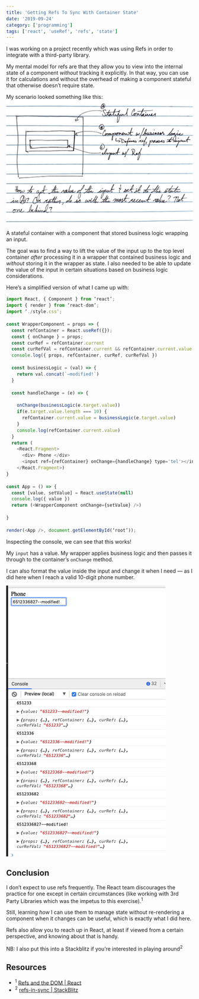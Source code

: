 ```yaml
---
title: 'Getting Refs To Sync With Container State'
date: '2019-09-24'
category: ['programming']
tags: ['react', 'useRef', 'refs', 'state']
---
```


I was working on a project recently which was using Refs in order to integrate with a third-party library.

My mental model for refs are that they allow you to view into the internal state of a component _without_ tracking it explicitly. In that way, you can use it for calculations and without the overhead of making a component stateful that otherwise doesn’t require state.

My scenario looked something like this:
![Sketch example](./ref-container.png)

A stateful container with a component that stored business logic wrapping an input.

The goal was to find a way to lift the value of the input up to the top level container _after_ processing it in a wrapper that contained business logic and _without_ storing it in the wrapper as state. I also needed to be able to update the value of the input in certain situations based on business logic considerations.

Here’s a simplified version of what I came up with:

```javascript
import React, { Component } from ‘react’;
import { render } from ‘react-dom’;
import ‘./style.css’;

const WrapperComponent = props => {
  const refContainer = React.useRef({});
  const { onChange } = props;
  const curRef = refContainer.current
  const curRefVal = refContainer.current && refContainer.current.value;
  console.log({ props, refContainer, curRef, curRefVal })

  const businessLogic = (val) => {
    return val.concat(`—modified!`)
  }

  const handleChange = (e) => {

    onChange(businessLogic(e.target.value))
    if(e.target.value.length === 10) {
      refContainer.current.value = businessLogic(e.target.value)
    }
    console.log(refContainer.current.value)
  }
  return (
    <React.Fragment>
      <div> Phone </div>
      <input ref={refContainer} onChange={handleChange} type='tel'></input>
    </React.Fragment>)
}

const App = () => {
  const [value, setValue] = React.useState(null)
  console.log({ value })
  return (<WrapperComponent onChange={setValue} />)

}

render(<App />, document.getElementById(‘root’));
```

Inspecting the console, we can see that this works!

My `input` has a value. My wrapper applies business logic and then passes it through to the container’s `onChange` method.

I can also format the value inside the input and change it when I need — as I did here when I reach a valid 10-digit phone number.

![A modified ref](./ref-modified.png)

## Conclusion

I don’t expect to use refs frequently. The React team discourages the practice for one except in certain circumstances (like working with 3rd Party Libraries which was the impetus to this exercise).<sup>1</sup>

Still, learning _how_ I can use them to manage state without re-rendering a component when it changes can be useful, which is exactly what I did here.

Refs also allow you to reach _up_ in React, at least if viewed from a certain perspective, and knowing about that is handy.

NB: I also put this into a Stackblitz if you’re interested in playing around<sup>2</sup>

## Resources

- <sup>1</sup> [Refs and the DOM | React](https://reactjs.org/docs/refs-and-the-dom.html)
- <sup>2</sup> [refs-in-sync | StackBlitz](https://stackblitz.com/edit/refs-in-sync)
